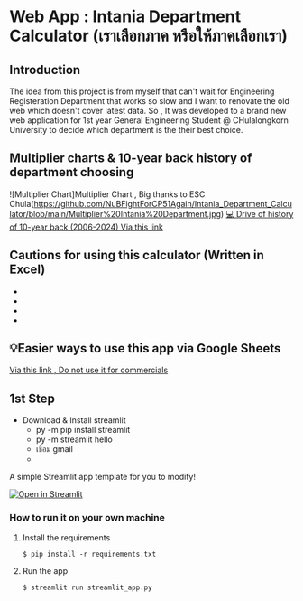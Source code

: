 # Web App : Intania Department Calculator (เราเลือกภาค หรือให้ภาคเลือกเรา)

## Introduction
The idea from this project is from myself that can't wait for Engineering Registeration Department that works so slow and I want to renovate the old web which doesn't cover latest data.
So , It was developed to a brand new web application for 1st year General Engineering Student @ CHulalongkorn University to decide which department is the their best choice.

## Multiplier charts & 10-year back history of department choosing
![Multiplier Chart]Multiplier Chart , Big thanks to ESC Chula(https://github.com/NuBFightForCP51Again/Intania_Department_Calculator/blob/main/Multiplier%20Intania%20Department.jpg)
[💻 Drive of history of 10-year back (2006-2024) Via this link](https://drive.google.com/drive/folders/1txEBUvLlHcWB706bdATHjrJsf_BAV-vm?usp=sharing)

## Cautions for using this calculator (Written in Excel)
-
-
-
-

## 💡Easier ways to use this app via Google Sheets
[Via this link , Do not use it for commercials](https://docs.google.com/spreadsheets/d/1vxl09wGhZNzD7PMFiAnqD_VPttb0QYFxf6-nfpaY2iY/edit?gid=922121716#gid=922121716)

## 1st Step
- Download & Install streamlit
  - py -m pip install streamlit
  - py -m streamlit hello
  - เชื่อม gmail
  - 

A simple Streamlit app template for you to modify!

[![Open in Streamlit](https://static.streamlit.io/badges/streamlit_badge_black_white.svg)](https://blank-app-template.streamlit.app/)

### How to run it on your own machine

1. Install the requirements

   ```
   $ pip install -r requirements.txt
   ```

2. Run the app

   ```
   $ streamlit run streamlit_app.py
   ```
